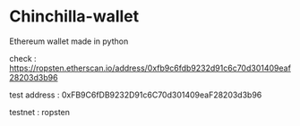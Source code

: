 # Chinchilla-wallet
Ethereum wallet made in python


check : https://ropsten.etherscan.io/address/0xfb9c6fdb9232d91c6c70d301409eaf28203d3b96

test address : 0xFB9C6fDB9232D91c6C70d301409eaF28203d3b96

testnet : ropsten